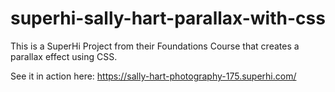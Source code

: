 # superhi-sally-hart-parallax-with-css
This is a SuperHi Project from their Foundations Course that creates a parallax effect using CSS.

See it in action here: https://sally-hart-photography-175.superhi.com/
